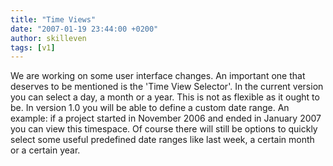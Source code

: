 ```yaml
---
title: "Time Views"
date: "2007-01-19 23:44:00 +0200"
author: skilleven
tags: [v1]
---
```


We are working on some user interface changes.
An important one that deserves to be mentioned is the 'Time View Selector'.
In the current version you can select a day, a month or a year.
This is not as flexible as it ought to be.
In version 1.0 you will be able to define a custom date range.
An example: if a project started in November 2006 and ended in January 2007 you can view this timespace.
Of course there will still be options to quickly select some useful predefined date ranges like last week, a certain month or a certain year.
